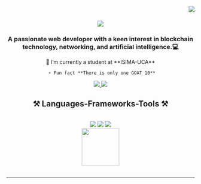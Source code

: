 <img align="right" src="https://visitor-badge.laobi.icu/badge?page_id=mhenaammour.mhenaammour" />

<h1 align="center">
    <img src="https://readme-typing-svg.herokuapp.com/?font=Righteous&size=35&center=true&vCenter=true&width=500&height=70&duration=4000&lines=Suiiii!+👋;+I'm+m'hena+Ammour!;" />
</h1>
<div align="center">
    <h3 align="center">A passionate web developer with a keen interest in blockchain technology, networking, and artificial intelligence.💻</h3>
     🔭 I’m currently a student at **ISIMA-UCA**
    
     ⚡ Fun fact **There is only one GOAT 10**
</div>

<div align="center"> 
  <a href="mailto:mhenaammour90@gmail.com">
    <img src="https://img.shields.io/badge/Gmail-D14836?style=for-the-badge&logo=gmail&logoColor=white"/>
  </a>
  <a href="https://www.linkedin.com/in/mhena-ammour/" target="_blank">
    <img src="https://img.shields.io/badge/LinkedIn-0077B5?style=for-the-badge&logo=linkedin&logoColor=white" target="_blank" />
  </a>
</div>

<h2 align="center">⚒️ Languages-Frameworks-Tools ⚒️</h2>
<br/>
<div align="center">
    <img src="https://skillicons.dev/icons?i=react,bootstrap,html,css,vscode,github,figma,tailwind,git" />
    <img src="https://skillicons.dev/icons?i=nodejs,python,javascript,mongodb,c,java,mysql" />
    <img src="https://skillicons.dev/icons?i=python,jupyter,cassandra" /><br>
    <img src="    https://icons8.com/icon/E2D_b34isGwh/django /><br>
    <svg xmlns="http://www.w3.org/2000/svg" x="0px" y="0px" width="100" height="100" viewBox="0 0 24 24">
<path d="M 11 3 L 11 8.1582031 C 10.653 8.0172031 9.9041562 8 9.5351562 8 C 6.7591563 8 4.1894531 9.306 4.1894531 13 C 4.1894531 17.42 7.67 18 10 18 C 10.92 18 13 17.909141 14 17.619141 L 14 3 L 11 3 z M 16 3 L 16 6 L 19 6 L 19 3 L 16 3 z M 16 8 L 16 16.701172 C 16 18.217172 15.078 19.795172 13 20.701172 L 15.859375 21.996094 C 18.765375 20.996094 19 17.701172 19 16.701172 L 19 8 L 16 8 z M 9.9707031 10.550781 C 10.290703 10.550781 10.65 10.609453 11 10.689453 L 11 15.392578 C 10.65 15.472578 10.290703 15.533203 9.9707031 15.533203 C 8.6607031 15.533203 7.390625 15.12 7.390625 13 C 7.390625 10.88 8.6607031 10.550781 9.9707031 10.550781 z"></path>
</svg>

</div>

<br/>
<hr/>

